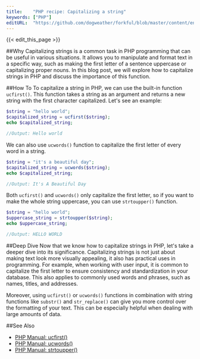 ```yaml
---
title:    "PHP recipe: Capitalizing a string"
keywords: ["PHP"]
editURL:  "https://github.com/dogweather/forkful/blob/master/content/en/php/capitalizing-a-string.md"
---
```


{{< edit_this_page >}}

##Why
Capitalizing strings is a common task in PHP programming that can be useful in various situations. It allows you to manipulate and format text in a specific way, such as making the first letter of a sentence uppercase or capitalizing proper nouns. In this blog post, we will explore how to capitalize strings in PHP and discuss the importance of this function.

##How To
To capitalize a string in PHP, we can use the built-in function `ucfirst()`. This function takes a string as an argument and returns a new string with the first character capitalized. Let's see an example:

```PHP
$string = "hello world";
$capitalized_string = ucfirst($string);
echo $capitalized_string;

//Output: Hello world
```

We can also use `ucwords()` function to capitalize the first letter of every word in a string.

```PHP
$string = "it's a beautiful day";
$capitalized_string = ucwords($string);
echo $capitalized_string;

//Output: It's A Beautiful Day
```

Both `ucfirst()` and `ucwords()` only capitalize the first letter, so if you want to make the whole string uppercase, you can use `strtoupper()` function.

```PHP
$string = "hello world";
$uppercase_string = strtoupper($string);
echo $uppercase_string;

//Output: HELLO WORLD
```

##Deep Dive
Now that we know how to capitalize strings in PHP, let's take a deeper dive into its significance. Capitalizing strings is not just about making text look more visually appealing, it also has practical uses in programming. For example, when working with user input, it is common to capitalize the first letter to ensure consistency and standardization in your database. This also applies to commonly used words and phrases, such as names, titles, and addresses.

Moreover, using `ucfirst()` or `ucwords()` functions in combination with string functions like `substr()` and `str_replace()` can give you more control over the formatting of your text. This can be especially helpful when dealing with large amounts of data.

##See Also
- [PHP Manual: ucfirst()](https://www.php.net/manual/en/function.ucfirst.php)
- [PHP Manual: ucwords()](https://www.php.net/manual/en/function.ucwords.php)
- [PHP Manual: strtoupper()](https://www.php.net/manual/en/function.strtoupper.php)